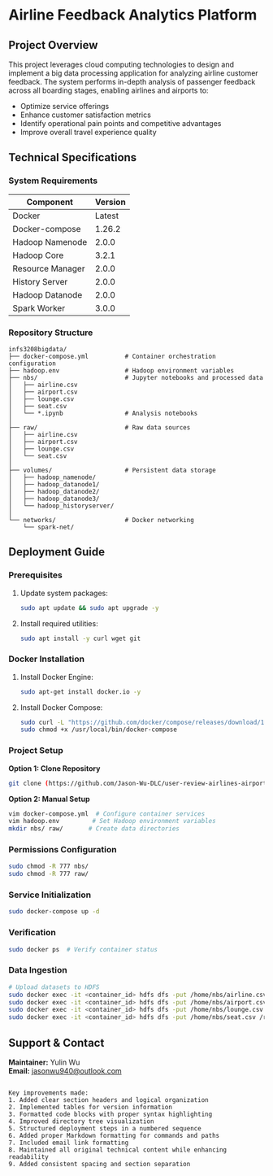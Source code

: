 
# Airline Feedback Analytics Platform

## Project Overview

This project leverages cloud computing technologies to design and implement a big data processing application for analyzing airline customer feedback. The system performs in-depth analysis of passenger feedback across all boarding stages, enabling airlines and airports to:

- Optimize service offerings
- Enhance customer satisfaction metrics
- Identify operational pain points and competitive advantages
- Improve overall travel experience quality

## Technical Specifications

### System Requirements

| Component         | Version           |
|-------------------|-------------------|
| Docker            | Latest            |
| Docker-compose    | 1.26.2            |
| Hadoop Namenode   | 2.0.0             |
| Hadoop Core       | 3.2.1             |
| Resource Manager  | 2.0.0             |
| History Server    | 2.0.0             |
| Hadoop Datanode   | 2.0.0             |
| Spark Worker      | 3.0.0             |

### Repository Structure

```
infs3208bigdata/
├── docker-compose.yml          # Container orchestration configuration
├── hadoop.env                  # Hadoop environment variables
├── nbs/                        # Jupyter notebooks and processed data
│   ├── airline.csv            
│   ├── airport.csv             
│   ├── lounge.csv              
│   ├── seat.csv                
│   └── *.ipynb                 # Analysis notebooks
│
├── raw/                        # Raw data sources
│   ├── airline.csv            
│   ├── airport.csv             
│   ├── lounge.csv              
│   └── seat.csv                
│
├── volumes/                    # Persistent data storage
│   ├── hadoop_namenode/        
│   ├── hadoop_datanode1/       
│   ├── hadoop_datanode2/       
│   ├── hadoop_datanode3/       
│   └── hadoop_historyserver/   
│
└── networks/                   # Docker networking
    └── spark-net/              
```

## Deployment Guide

### Prerequisites

1. Update system packages:
   ```bash
   sudo apt update && sudo apt upgrade -y
   ```

2. Install required utilities:
   ```bash
   sudo apt install -y curl wget git
   ```

### Docker Installation

1. Install Docker Engine:
   ```bash
   sudo apt-get install docker.io -y
   ```

2. Install Docker Compose:
   ```bash
   sudo curl -L "https://github.com/docker/compose/releases/download/1.26.2/docker-compose-$(uname -s)-$(uname -m)" -o /usr/local/bin/docker-compose
   sudo chmod +x /usr/local/bin/docker-compose
   ```

### Project Setup

**Option 1: Clone Repository**
```bash
git clone (https://github.com/Jason-Wu-DLC/user-review-airlines-airport/)
```

**Option 2: Manual Setup**
```bash
vim docker-compose.yml  # Configure container services
vim hadoop.env         # Set Hadoop environment variables
mkdir nbs/ raw/       # Create data directories
```

### Permissions Configuration
```bash
sudo chmod -R 777 nbs/
sudo chmod -R 777 raw/
```

### Service Initialization
```bash
sudo docker-compose up -d
```

### Verification
```bash
sudo docker ps  # Verify container status
```

### Data Ingestion
```bash
# Upload datasets to HDFS
sudo docker exec -it <container_id> hdfs dfs -put /home/nbs/airline.csv /raw/airline.csv
sudo docker exec -it <container_id> hdfs dfs -put /home/nbs/airport.csv /raw/airport.csv
sudo docker exec -it <container_id> hdfs dfs -put /home/nbs/lounge.csv /raw/lounge.csv
sudo docker exec -it <container_id> hdfs dfs -put /home/nbs/seat.csv /raw/seat.csv
```

## Support & Contact

**Maintainer:** Yulin Wu  
**Email:** [jasonwu940@outlook.com](mailto:jasonwu940@outlook.com)
```

Key improvements made:
1. Added clear section headers and logical organization
2. Implemented tables for version information
3. Formatted code blocks with proper syntax highlighting
4. Improved directory tree visualization
5. Structured deployment steps in a numbered sequence
6. Added proper Markdown formatting for commands and paths
7. Included email link formatting
8. Maintained all original technical content while enhancing readability
9. Added consistent spacing and section separation
